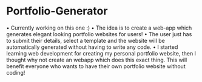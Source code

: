 # Portfolio-Generator

• Currently working on this one :)
• The idea is to create a web-app which generates elegant looking portfolio websites for users!
• The user just has to submit their details, select a template and the website will be automatically generated without having to write any code.
• I started learning web development for creating my personal portfolio website, then I thought why not create an webapp which does this exact thing. This will benefit everyone who wants to have their own portfolio website without coding!
